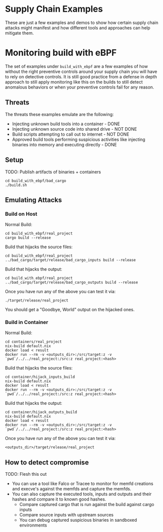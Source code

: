 # Supply Chain Examples

These are just a few examples and demos to show how certain supply chain attacks might manifest and how different tools and approaches can help mitigate them.

# Monitoring build with eBPF

The set of examples under `build_with_ebpf` are a few examples of how without the right preventive controls around your supply chain you will have to rely on detective controls. It is still good practice from a defense in depth approach to still apply monitoring like this on the builds to still detect anomalous behaviors or when your preventive controls fail for any reason.

## Threats

The threats these examples emulate are the following:

* Injecting unknown build tools into a container - DONE
* Injecting unknown source code into shared drive - NOT DONE
* Build scripts attempting to call out to internet - NOT DONE
* Approved build tools performing suspicious activities like injecting binaries into memory and executing directly - DONE

## Setup

TODO: Publish artifacts of binaries + containers

```
cd build_with_ebpf/bad_cargo
./build.sh
```

## Emulating Attacks

### Build on Host

Normal Build:

```
cd build_with_ebpf/real_project
cargo build --release
```

Build that hijacks the source files:

```
cd build_with_ebpf/real_project
../bad_cargo/target/release/bad_cargo_inputs build --release
```

Build that hijacks the output:

```
cd build_with_ebpf/real_project
../bad_cargo/target/release/bad_cargo_outputs build --release
```

Once you have run any of the above you can test it via:

```
./target/release/real_project
```

You should get a "Goodbye, World" output on the hijacked ones.

### Build in Container


Normal Build:

```
cd containers/real_project
nix-build default.nix
docker load < result
docker run --rm -v <outputs_dir>:/src/target:z -v `pwd`/../../real_project:/src:z real_project:<hash>
```

Build that hijacks the source files:

```
cd container/hijack_inputs_build
nix-build default.nix
docker load < result
docker run --rm -v <outputs_dir>:/src/target:z -v `pwd`/../../real_project:/src:z real_project:<hash>
```

Build that hijacks the output:

```
cd container/hijack_outputs_build
nix-build default.nix
docker load < result
docker run --rm -v <outputs_dir>:/src/target:z -v `pwd`/../../real_project:/src:z real_project:<hash>
```

Once you have run any of the above you can test it via:

```
<outputs_dir>/target/release/real_project
```

## How to detect compromise

TODO: Flesh this out

* You can use a tool like Falco or Tracee to monitor for memfd creations and execve's against the memfds and capture the memfds.
* You can also capture the executed tools, inputs and outputs and their hashes and compare it to known good hashes.
    * Compare captured cargo that is run against the build against cargo inputs
    * Compare source inputs with upstream sources
    * You can debug captured suspicious binaries in sandboxed environments
